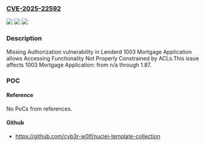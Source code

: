 ### [CVE-2025-22592](https://cve.mitre.org/cgi-bin/cvename.cgi?name=CVE-2025-22592)
![](https://img.shields.io/static/v1?label=Product&message=1003%20Mortgage%20Application&color=blue)
![](https://img.shields.io/static/v1?label=Version&message=n%2Fa%3C%3D%201.87%20&color=brighgreen)
![](https://img.shields.io/static/v1?label=Vulnerability&message=CWE-862%20Missing%20Authorization&color=brighgreen)

### Description

Missing Authorization vulnerability in Lenderd 1003 Mortgage Application allows Accessing Functionality Not Properly Constrained by ACLs.This issue affects 1003 Mortgage Application: from n/a through 1.87.

### POC

#### Reference
No PoCs from references.

#### Github
- https://github.com/cyb3r-w0lf/nuclei-template-collection

